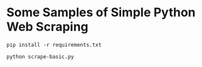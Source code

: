 # Some Samples of Simple Python Web Scraping

`pip install -r requirements.txt`

`python scrape-basic.py`
